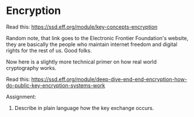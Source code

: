 # Encryption
Read this: <https://ssd.eff.org/module/key-concepts-encryption>

Random note, that link goes to the Electronic Frontier Foundation's website, they are basically the people who maintain internet freedom and digital rights for the rest of us. Good folks.

Now here is a slightly more technical primer on how real world cryptography works.

Read this: <https://ssd.eff.org/module/deep-dive-end-end-encryption-how-do-public-key-encryption-systems-work>

Assignment:

1. Describe in plain language how the key exchange occurs.
